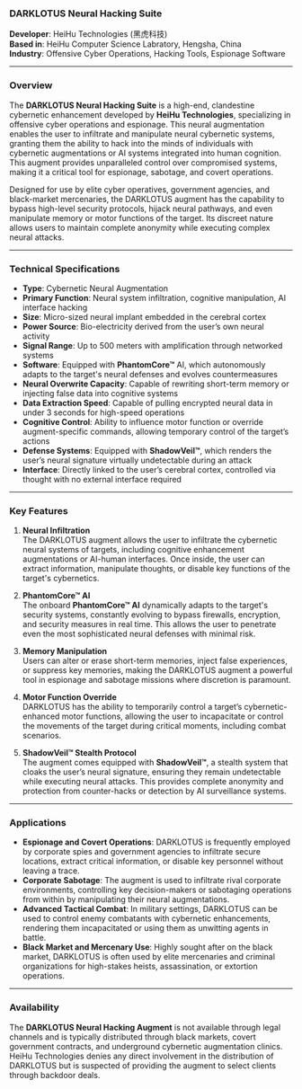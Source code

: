 ### **DARKLOTUS Neural Hacking Suite**

**Developer**: HeiHu Technologies (黑虎科技)  
**Based in**: HeiHu Computer Science Labratory, Hengsha, China  
**Industry**: Offensive Cyber Operations, Hacking Tools, Espionage Software

---

### Overview

The **DARKLOTUS Neural Hacking Suite** is a high-end, clandestine cybernetic enhancement developed by **HeiHu Technologies**, specializing in offensive cyber operations and espionage. This neural augmentation enables the user to infiltrate and manipulate neural cybernetic systems, granting them the ability to hack into the minds of individuals with cybernetic augmentations or AI systems integrated into human cognition. This augment provides unparalleled control over compromised systems, making it a critical tool for espionage, sabotage, and covert operations.

Designed for use by elite cyber operatives, government agencies, and black-market mercenaries, the DARKLOTUS augment has the capability to bypass high-level security protocols, hijack neural pathways, and even manipulate memory or motor functions of the target. Its discreet nature allows users to maintain complete anonymity while executing complex neural attacks.

---

### Technical Specifications

- **Type**: Cybernetic Neural Augmentation  
- **Primary Function**: Neural system infiltration, cognitive manipulation, AI interface hacking  
- **Size**: Micro-sized neural implant embedded in the cerebral cortex  
- **Power Source**: Bio-electricity derived from the user’s own neural activity  
- **Signal Range**: Up to 500 meters with amplification through networked systems  
- **Software**: Equipped with **PhantomCore™** AI, which autonomously adapts to the target's neural defenses and evolves countermeasures  
- **Neural Overwrite Capacity**: Capable of rewriting short-term memory or injecting false data into cognitive systems  
- **Data Extraction Speed**: Capable of pulling encrypted neural data in under 3 seconds for high-speed operations  
- **Cognitive Control**: Ability to influence motor function or override augment-specific commands, allowing temporary control of the target’s actions  
- **Defense Systems**: Equipped with **ShadowVeil™**, which renders the user’s neural signature virtually undetectable during an attack  
- **Interface**: Directly linked to the user’s cerebral cortex, controlled via thought with no external interface required

---

### Key Features

1. **Neural Infiltration**  
   The DARKLOTUS augment allows the user to infiltrate the cybernetic neural systems of targets, including cognitive enhancement augmentations or AI-human interfaces. Once inside, the user can extract information, manipulate thoughts, or disable key functions of the target's cybernetics.

2. **PhantomCore™ AI**  
   The onboard **PhantomCore™ AI** dynamically adapts to the target's security systems, constantly evolving to bypass firewalls, encryption, and security measures in real time. This allows the user to penetrate even the most sophisticated neural defenses with minimal risk.

3. **Memory Manipulation**  
   Users can alter or erase short-term memories, inject false experiences, or suppress key memories, making the DARKLOTUS augment a powerful tool in espionage and sabotage missions where discretion is paramount.

4. **Motor Function Override**  
   DARKLOTUS has the ability to temporarily control a target’s cybernetic-enhanced motor functions, allowing the user to incapacitate or control the movements of the target during critical moments, including combat scenarios.

5. **ShadowVeil™ Stealth Protocol**  
   The augment comes equipped with **ShadowVeil™**, a stealth system that cloaks the user’s neural signature, ensuring they remain undetectable while executing neural attacks. This provides complete anonymity and protection from counter-hacks or detection by AI surveillance systems.

---

### Applications

- **Espionage and Covert Operations**: DARKLOTUS is frequently employed by corporate spies and government agencies to infiltrate secure locations, extract critical information, or disable key personnel without leaving a trace.
- **Corporate Sabotage**: The augment is used to infiltrate rival corporate environments, controlling key decision-makers or sabotaging operations from within by manipulating their neural augmentations.
- **Advanced Tactical Combat**: In military settings, DARKLOTUS can be used to control enemy combatants with cybernetic enhancements, rendering them incapacitated or using them as unwitting agents in battle.
- **Black Market and Mercenary Use**: Highly sought after on the black market, DARKLOTUS is often used by elite mercenaries and criminal organizations for high-stakes heists, assassination, or extortion operations.

---

### Availability

The **DARKLOTUS Neural Hacking Augment** is not available through legal channels and is typically distributed through black markets, covert government contracts, and underground cybernetic augmentation clinics. HeiHu Technologies denies any direct involvement in the distribution of DARKLOTUS but is suspected of providing the augment to select clients through backdoor deals.
